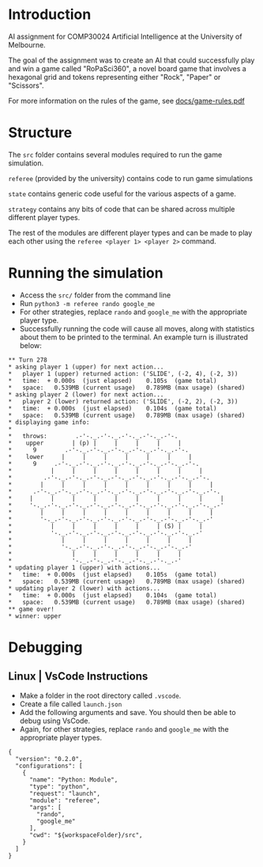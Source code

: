 # Introduction
AI assignment for COMP30024 Artificial Intelligence at the University of Melbourne.

The goal of the assignment was to create an AI that could successfully play and win a game called "RoPaSci360", a novel board game that involves a hexagonal grid and tokens representing either "Rock", "Paper" or "Scissors".

For more information on the rules of the game, see [docs/game-rules.pdf](docs/game-rules.pdf)


# Structure
The `src` folder contains several modules required to run the game simulation.

`referee` (provided by the university) contains code to run game simulations

`state` contains generic code useful for the various aspects of a game.

`strategy` contains any bits of code that can be shared across multiple different player types.

The rest of the modules are different player types and can be made to play each other using the
`referee <player 1> <player 2>` command.

# Running the simulation
  - Access the `src/` folder from the command line
  - Run `python3 -m referee rando google_me`
  - For other strategies, replace `rando` and `google_me` with the appropriate player type.
  - Successfully running the code will cause all moves, along with statistics about them to be printed to the terminal. An example turn is illustrated below:

```
** Turn 278
* asking player 1 (upper) for next action...
*   player 1 (upper) returned action: ('SLIDE', (-2, 4), (-2, 3))
*   time:  + 0.000s  (just elapsed)    0.105s  (game total)
*   space:   0.539MB (current usage)   0.789MB (max usage) (shared)
* asking player 2 (lower) for next action...
*   player 2 (lower) returned action: ('SLIDE', (-2, 2), (-2, 3))
*   time:  + 0.000s  (just elapsed)    0.104s  (game total)
*   space:   0.539MB (current usage)   0.789MB (max usage) (shared)
* displaying game info:
*   
*   throws:        .-'-._.-'-._.-'-._.-'-._.-'-.
*    upper        | (p) |     |     |     |     |
*      9        .-'-._.-'-._.-'-._.-'-._.-'-._.-'-.
*    lower     |     |     |     |     |     |     |
*      9     .-'-._.-'-._.-'-._.-'-._.-'-._.-'-._.-'-.
*           |     |     |     |     |     |     |     |
*         .-'-._.-'-._.-'-._.-'-._.-'-._.-'-._.-'-._.-'-.
*        |     |     |     |     |     |     |     |     |
*      .-'-._.-'-._.-'-._.-'-._.-'-._.-'-._.-'-._.-'-._.-'-.
*     |     |     |     |     |     |     |     |     |     |
*     '-._.-'-._.-'-._.-'-._.-'-._.-'-._.-'-._.-'-._.-'-._.-'
*        |     |     |     |     |     |     |     |     |
*        '-._.-'-._.-'-._.-'-._.-'-._.-'-._.-'-._.-'-._.-'
*           |     |     |     |     |     | (S) |     |
*           '-._.-'-._.-'-._.-'-._.-'-._.-'-._.-'-._.-'
*              |     |     |     |     |     |     |
*              '-._.-'-._.-'-._.-'-._.-'-._.-'-._.-'
*                 |     |     |     |     |     |
*                 '-._.-'-._.-'-._.-'-._.-'-._.-'
* updating player 1 (upper) with actions...
*   time:  + 0.000s  (just elapsed)    0.105s  (game total)
*   space:   0.539MB (current usage)   0.789MB (max usage) (shared)
* updating player 2 (lower) with actions...
*   time:  + 0.000s  (just elapsed)    0.104s  (game total)
*   space:   0.539MB (current usage)   0.789MB (max usage) (shared)
** game over!
* winner: upper
```


# Debugging
## Linux | VsCode Instructions
 - Make a folder in the root directory called `.vscode`.
 - Create a file called `launch.json`
 - Add the following arguments and save. You should then be able to debug using VsCode.
 - Again, for other strategies, replace `rando` and `google_me` with the appropriate player types.
```
{
  "version": "0.2.0",
  "configurations": [
    {
      "name": "Python: Module",
      "type": "python",
      "request": "launch",
      "module": "referee",
      "args": [
        "rando",
        "google_me"
      ],
      "cwd": "${workspaceFolder}/src",
    }
  ]
}
```